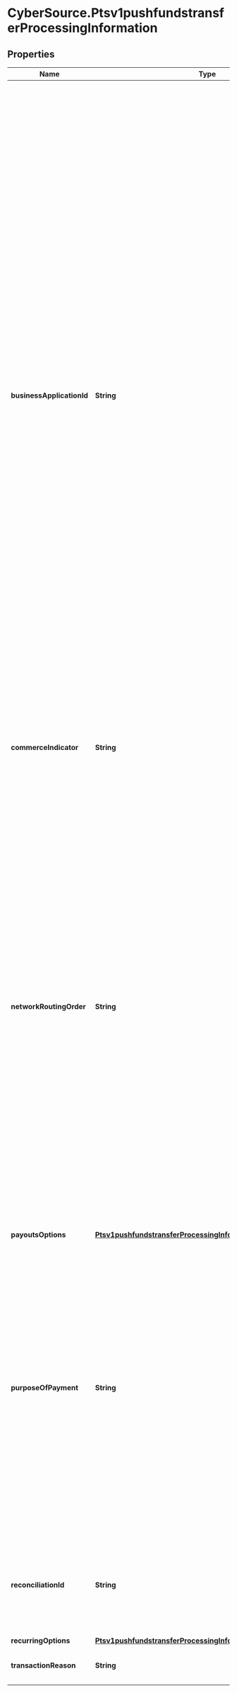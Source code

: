 # CyberSource.Ptsv1pushfundstransferProcessingInformation

## Properties
Name | Type | Description | Notes
------------ | ------------- | ------------- | -------------
**businessApplicationId** | **String** |  Payouts transaction type. Required for Mastercard Send.  Valid Values- Visa Platform Connect: - &#x60;AA&#x60;: Account to account. - &#x60;CP&#x60;: Card bill payment - &#x60;FD&#x60;: Funds disbursement (general) - &#x60;GD&#x60;: Government disbursement - &#x60;MD&#x60;: Merchant disbursement (acquirers or aggregators settling to merchants). - &#x60;PP&#x60;: Person to person. - &#x60;TU&#x60;: Top-up for enhanced prepaid loads.   Mastercard Send: - &#x60;BB&#x60;: Business to business. - &#x60;BD&#x60;: Business Disbursement - &#x60;CP&#x60;: Card bill payment - &#x60;GD&#x60;: Government disbursement - &#x60;MD&#x60;: Merchant disbursement (acquirers or aggregators settling to merchants). - &#x60;OG&#x60;: Online gambling payout.   Chase Paymentech Solutions: - &#x60;AA&#x60;: Account to account. - &#x60;FD&#x60;: Funds disbursement (general) - &#x60;MD&#x60;: Merchant disbursement (acquirers or aggregators settling to merchants). - &#x60;PP&#x60;: Person to person.   FDC Compass: - &#x60;BB&#x60;: Business to business. - &#x60;BI&#x60;: Bank-initiated money transfer. - &#x60;FD&#x60;: Funds disbursement (general) - &#x60;GD&#x60;: Government disbursement - &#x60;GP&#x60;: Gambling Payment - &#x60;LO&#x60;: Loyalty Offers - &#x60;MD&#x60;: Merchant disbursement (acquirers or aggregators settling to merchants). - &#x60;MI&#x60;: Merchant initated money transfer - &#x60;OG&#x60;: Online gambling payout. - &#x60;PD&#x60;: Payroll pension disbursement. - &#x60;PP&#x60;: Person to person. - &#x60;WT&#x60;: Wallet transfer.  | [optional] 
**commerceIndicator** | **String** | Type of transaction.  Value for an OCT transaction: internet  For details, see the e_commerce_indicator field description in Payouts Using the SCMP API.  | 
**networkRoutingOrder** | **String** | Visa Platform Connect This field is optionally used by Push Payments Gateway participants (merchants and acquirers) to get the attributes for specified networks only. The networks specified in this field must be a subset of the information provided during program enrollment. Refer to Sharing Group Code/Network Routing Order. Note: Supported only in US for domestic transactions involving Push Payments Gateway Service.  VisaNet checks to determine if there are issuer routing preferences for any of the networks specified by the network routing order. If an issuer preference exists for one of the specified debit networks, VisaNet makes a routing selection based on the issuer’s preference. If an issuer preference exists for more than one of the specified debit networks, or if no issuer preference exists, VisaNet makes a selection based on the acquirer’s routing priorities.  For details, see the network_order field description in BIN Lookup Service Using the SCMP API.  | [optional] 
**payoutsOptions** | [**Ptsv1pushfundstransferProcessingInformationPayoutsOptions**](Ptsv1pushfundstransferProcessingInformationPayoutsOptions.md) |  | [optional] 
**purposeOfPayment** | **String** | This will send purpose of funds code for original credit transactions (OCTs).  Visa Platform Connect (VPC) This will send purpose of transaction code for original credit transactions (OCTs). Purpose of Payment codes are defined by the recipient issuer&#39;s country and vary by country.  Mastercard Send: - &#x60;00&#x60;: Family Support - &#x60;01&#x60;: Regular Labor Transfers (expatriates), - &#x60;02&#x60;: Travel &amp; Tourism - &#x60;03&#x60;: Education - &#x60;04&#x60;: Hospitalization &amp; Medical Treatment, - &#x60;05&#x60;: Emergency Need - &#x60;06&#x60;: Savings - &#x60;07&#x60;: Gifts - &#x60;08&#x60;: Other - &#x60;09&#x60;: Salary - &#x60;10&#x60;: Crowd lending - &#x60;11&#x60;: Crypto currency - &#x60;12&#x60;: Refund to original card - &#x60;13&#x60;: Refund to new card  | [optional] 
**reconciliationId** | **String** | Please check with Cybersource customer support to see if your merchant account is configured correctly so you can include this field in your request.  For Payouts: max length for FDCCompass is String (22).  | [optional] 
**recurringOptions** | [**Ptsv1pushfundstransferProcessingInformationRecurringOptions**](Ptsv1pushfundstransferProcessingInformationRecurringOptions.md) |  | [optional] 
**transactionReason** | **String** | Transaction reason code.  This field applies only to Visa Platform Connect  | [optional] 


